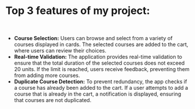 <h1>Top 3 features of my project:</h1><br/>
<ul>
  <li><b>Course Selection:</b> Users can browse and select from a variety of courses displayed in cards. The selected courses are added to the cart, where users can review their choices.</li>
  <li><b>Real-time Validation:</b> The application provides real-time validation to ensure that the total duration of the selected courses does not exceed 20 units. If the limit is reached, users receive feedback, preventing them from adding more courses.</li>
  <li><b>Duplicate Course Detection:</b> To prevent redundancy, the app checks if a course has already been added to the cart. If a user attempts to add a course that is already in the cart, a notification is displayed, ensuring that courses are not duplicated.</li>
</ul>
